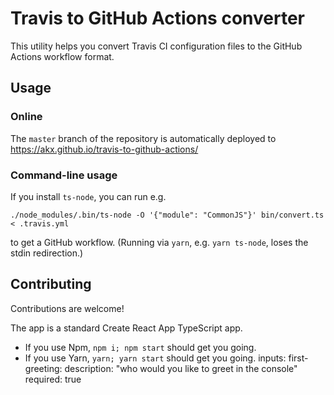 # Travis to GitHub Actions converter

This utility helps you convert Travis CI configuration files to the GitHub Actions workflow format.

## Usage

### Online

The `master` branch of the repository is automatically deployed to https://akx.github.io/travis-to-github-actions/ 

### Command-line usage

If you install `ts-node`, you can run e.g.

```
./node_modules/.bin/ts-node -O '{"module": "CommonJS"}' bin/convert.ts < .travis.yml
```

to get a GitHub workflow. (Running via `yarn`, e.g. `yarn ts-node`, loses the stdin redirection.)

## Contributing

Contributions are welcome!

The app is a standard Create React App TypeScript app.

* If you use Npm, `npm i; npm start` should get you going.
* If you use Yarn, `yarn; yarn start` should get you going.
inputs:
  first-greeting:
    description: "who would you like to greet in the console"
    required: true
